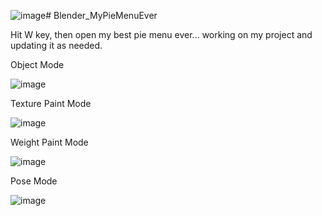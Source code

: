 ![image](https://github.com/emptybraces/Blender_MyBestPieMenuEver/assets/1441835/d3277c9f-7318-4457-8246-4e1d741dcd4b)# Blender_MyPieMenuEver

Hit W key, then open my best pie menu ever... working on my project and updating it as needed.

Object Mode

![image](https://github.com/emptybraces/Blender_MyPieMenuEver/assets/1441835/d72a992f-045a-41df-8e13-b05e08ffd7ec)

Texture Paint Mode

![image](https://github.com/emptybraces/Blender_MyPieMenuEver/assets/1441835/bd59ac6c-4714-4a2f-8c6a-4ef26b0d8e1d)

Weight Paint Mode

![image](https://github.com/emptybraces/Blender_MyBestPieMenuEver/assets/1441835/cedd6e68-57ca-448f-903d-f6bf9c9a2f37)

Pose Mode

![image](https://github.com/emptybraces/Blender_MyPieMenuEver/assets/1441835/b0a437a7-00a1-4b54-b610-47b93255b909)

~~~~~
